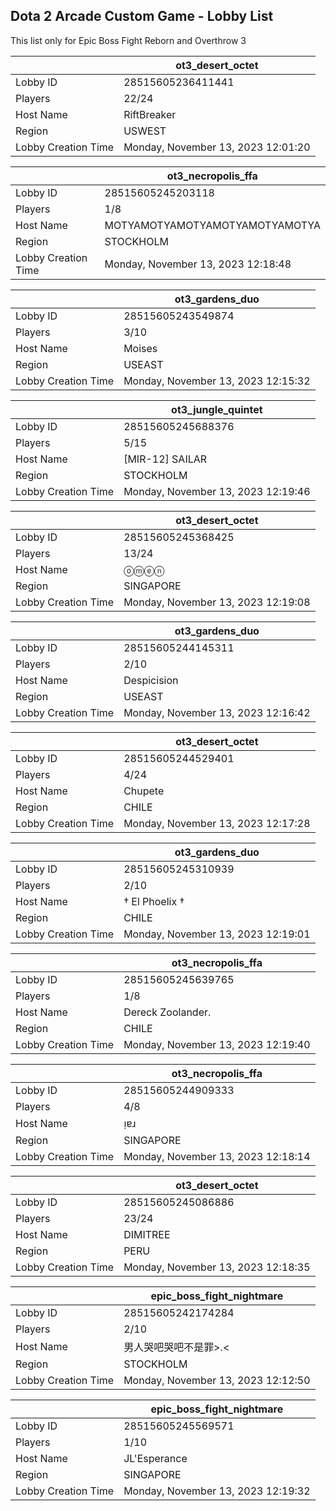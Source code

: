 ## Dota 2 Arcade Custom Game - Lobby List

This list only for Epic Boss Fight Reborn and Overthrow 3

|  | ot3_desert_octet |
| ------ | ------ |
| Lobby ID | 28515605236411441 |
| Players | 22/24 |
| Host Name | RiftBreaker |
| Region | USWEST |
| Lobby Creation Time | Monday, November 13, 2023 12:01:20 |


|  | ot3_necropolis_ffa |
| ------ | ------ |
| Lobby ID | 28515605245203118 |
| Players | 1/8 |
| Host Name | MOTYAMOTYAMOTYAMOTYAMOTYAMOTYA |
| Region | STOCKHOLM |
| Lobby Creation Time | Monday, November 13, 2023 12:18:48 |


|  | ot3_gardens_duo |
| ------ | ------ |
| Lobby ID | 28515605243549874 |
| Players | 3/10 |
| Host Name | Moises |
| Region | USEAST |
| Lobby Creation Time | Monday, November 13, 2023 12:15:32 |


|  | ot3_jungle_quintet |
| ------ | ------ |
| Lobby ID | 28515605245688376 |
| Players | 5/15 |
| Host Name | [MIR-12] SAILAR |
| Region | STOCKHOLM |
| Lobby Creation Time | Monday, November 13, 2023 12:19:46 |


|  | ot3_desert_octet |
| ------ | ------ |
| Lobby ID | 28515605245368425 |
| Players | 13/24 |
| Host Name | ⓞ︎ⓜ︎ⓔ︎ⓝ |
| Region | SINGAPORE |
| Lobby Creation Time | Monday, November 13, 2023 12:19:08 |


|  | ot3_gardens_duo |
| ------ | ------ |
| Lobby ID | 28515605244145311 |
| Players | 2/10 |
| Host Name | Despicision |
| Region | USEAST |
| Lobby Creation Time | Monday, November 13, 2023 12:16:42 |


|  | ot3_desert_octet |
| ------ | ------ |
| Lobby ID | 28515605244529401 |
| Players | 4/24 |
| Host Name | Chupete |
| Region | CHILE |
| Lobby Creation Time | Monday, November 13, 2023 12:17:28 |


|  | ot3_gardens_duo |
| ------ | ------ |
| Lobby ID | 28515605245310939 |
| Players | 2/10 |
| Host Name | † El Phoelix † |
| Region | CHILE |
| Lobby Creation Time | Monday, November 13, 2023 12:19:01 |


|  | ot3_necropolis_ffa |
| ------ | ------ |
| Lobby ID | 28515605245639765 |
| Players | 1/8 |
| Host Name | Dereck Zoolander. |
| Region | CHILE |
| Lobby Creation Time | Monday, November 13, 2023 12:19:40 |


|  | ot3_necropolis_ffa |
| ------ | ------ |
| Lobby ID | 28515605244909333 |
| Players | 4/8 |
| Host Name | ᴉɐɹ |
| Region | SINGAPORE |
| Lobby Creation Time | Monday, November 13, 2023 12:18:14 |


|  | ot3_desert_octet |
| ------ | ------ |
| Lobby ID | 28515605245086886 |
| Players | 23/24 |
| Host Name | DIMITREE |
| Region | PERU |
| Lobby Creation Time | Monday, November 13, 2023 12:18:35 |


|  | epic_boss_fight_nightmare |
| ------ | ------ |
| Lobby ID | 28515605242174284 |
| Players | 2/10 |
| Host Name | 男人哭吧哭吧不是罪>.< |
| Region | STOCKHOLM |
| Lobby Creation Time | Monday, November 13, 2023 12:12:50 |


|  | epic_boss_fight_nightmare |
| ------ | ------ |
| Lobby ID | 28515605245569571 |
| Players | 1/10 |
| Host Name | JL'Esperance |
| Region | SINGAPORE |
| Lobby Creation Time | Monday, November 13, 2023 12:19:32 |


